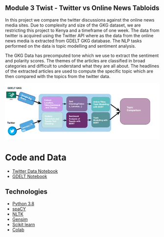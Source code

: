 ## **Module 3 Twist -  Twitter vs Online News Tabloids**

In this project we compare the twitter discussions against the online news media sites. Due to complexity and size of the GKG dataset, we are restricting this project to Kenya and a timeframe of one week.  The data from twitter is acquired using the Twitter API where as the data from the online news media is extracted from GDELT GKG database. The NLP tasks performed on the data is topic modelling and sentiment analysis. 

The GKG Data has precomputed tone which we use to extract the sentiment and polarity scores. The themes of the articles are classified in broad categories and difficult to understand what they are all about. The headlines of the extracted articles are used to compute the specific topic which are then compared with the topics from the twitter data.

![Data_Extraction](https://github.com/denniesbor/Module_3_Twist/raw/assets/image.png)

# Code and Data
 * [Twitter Data Notebook](https://github.com/denniesbor/Module_3_Twist/blob/main/TwitterData.ipynb)
 * [GDELT Notebook](https://github.com/denniesbor/Module_3_Twist/blob/main/Knowledge_Graph_Queries.ipynb)

## Technologies
* [Python 3.8](https://www.python.org/downloads/release/python-380/)
* [spaCY](https://spacy.io/)
* [NLTK](https://www.nltk.org/)
* [Gensim](https://radimrehurek.com/gensim/)
* [Scikit learn](https://scikit-learn.org/)
* [Colab](https://colab.research.google.com/)
